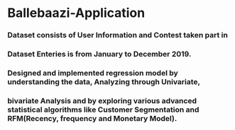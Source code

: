 # Ballebaazi-Application
### Dataset consists of User Information and Contest taken part in
### Dataset Enteries is from January to December 2019.
### Designed and implemented regression model by understanding the data, Analyzing through Univariate, 
### bivariate Analysis and by exploring various advanced statistical algorithms like Customer Segmentation and RFM(Recency, frequency and Monetary Model).
